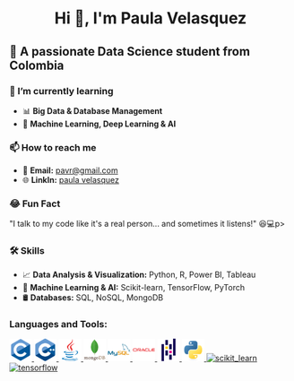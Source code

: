 <h1 align="center">Hi 👋, I'm Paula Velasquez</h1>
<h2>🚀 A passionate Data Science student from Colombia</h2>

<h3>🌱 I’m currently learning</h3>
    <ul>
        <li>📊 <strong>Big Data & Database Management</strong></li>
        <li>🤖 <strong>Machine Learning, Deep Learning & AI</strong></li>
    </ul>

<h3>📫 How to reach me</h3>
    <ul>
        <li>📧 <strong>Email:</strong> <a href="mailto:@gmail.com">pavr@gmail.com</a></li>
        <li>🌐 <strong>LinkIn:</strong> <a href="mailto:@gmail.com">paula velasquez</a></li>
    </ul>

<h3>😂 Fun Fact</h3>
    <p>"I talk to my code like it's a real person... and sometimes it listens!" 😆💻p>

<h3>🛠 Skills</h3>
    <ul>
        <li>📈 <strong>Data Analysis & Visualization:</strong> Python, R, Power BI, Tableau</li>
        <li>🤖 <strong>Machine Learning & AI:</strong> Scikit-learn, TensorFlow, PyTorch</li>
        <li>🛢️ <strong>Databases:</strong> SQL, NoSQL, MongoDB</li>
    </ul>

<h3 align="left">Languages and Tools:</h3>
<p align="left"> <a href="https://www.cprogramming.com/" target="_blank" rel="noreferrer"> <img src="https://raw.githubusercontent.com/devicons/devicon/master/icons/c/c-original.svg" alt="c" width="40" height="40"/> </a> <a href="https://www.w3schools.com/cpp/" target="_blank" rel="noreferrer"> <img src="https://raw.githubusercontent.com/devicons/devicon/master/icons/cplusplus/cplusplus-original.svg" alt="cplusplus" width="40" height="40"/> </a> <a href="https://www.java.com" target="_blank" rel="noreferrer"> <img src="https://raw.githubusercontent.com/devicons/devicon/master/icons/java/java-original.svg" alt="java" width="40" height="40"/> </a> <a href="https://www.mongodb.com/" target="_blank" rel="noreferrer"> <img src="https://raw.githubusercontent.com/devicons/devicon/master/icons/mongodb/mongodb-original-wordmark.svg" alt="mongodb" width="40" height="40"/> </a> <a href="https://www.mysql.com/" target="_blank" rel="noreferrer"> <img src="https://raw.githubusercontent.com/devicons/devicon/master/icons/mysql/mysql-original-wordmark.svg" alt="mysql" width="40" height="40"/> </a> <a href="https://www.oracle.com/" target="_blank" rel="noreferrer"> <img src="https://raw.githubusercontent.com/devicons/devicon/master/icons/oracle/oracle-original.svg" alt="oracle" width="40" height="40"/> </a> <a href="https://pandas.pydata.org/" target="_blank" rel="noreferrer"> <img src="https://raw.githubusercontent.com/devicons/devicon/2ae2a900d2f041da66e950e4d48052658d850630/icons/pandas/pandas-original.svg" alt="pandas" width="40" height="40"/> </a> <a href="https://www.python.org" target="_blank" rel="noreferrer"> <img src="https://raw.githubusercontent.com/devicons/devicon/master/icons/python/python-original.svg" alt="python" width="40" height="40"/> </a> <a href="https://scikit-learn.org/" target="_blank" rel="noreferrer"> <img src="https://upload.wikimedia.org/wikipedia/commons/0/05/Scikit_learn_logo_small.svg" alt="scikit_learn" width="40" height="40"/> </a> <a href="https://www.tensorflow.org" target="_blank" rel="noreferrer"> <img src="https://www.vectorlogo.zone/logos/tensorflow/tensorflow-icon.svg" alt="tensorflow" width="40" height="40"/> </a> </p>
